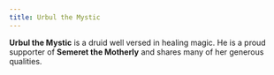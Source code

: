 ```yaml
---
title: Urbul the Mystic
---
```


**Urbul the Mystic** is a druid well versed in healing magic. He is a proud supporter of **Semeret the Motherly** and shares many of her generous qualities.
